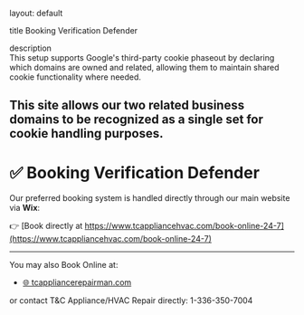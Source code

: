 layout: default 

title 
Booking Verification Defender

description  
This setup supports Google's third-party cookie phaseout by declaring which domains are owned and related, allowing them to maintain shared cookie functionality where needed.


This site allows our two related business domains to be recognized as a single set for cookie handling purposes.  
--

# ✅ Booking Verification Defender

Our preferred booking system is handled directly through our main website via **Wix**:

👉 [Book directly at https://www.tcappliancehvac.com/book-online-24-7](https://www.tcappliancehvac.com/book-online-24-7)

---

You may also Book Online at:

- [🌐 tcappliancerepairman.com](https://www.tcappliancerepairman.com/book-online)  



 or contact T&C Appliance/HVAC Repair directly: 1-336-350-7004

